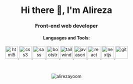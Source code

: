 <h1 align="center">Hi there 👋, I'm Alireza</h1>
<h3 align="center">Front-end web developer</h3>

<h4 align="center">Languages and Tools:</h4>
<p align="center"> 


<a href="https://www.w3.org/html/" target="_blank" rel="noreferrer"> 
<img src="https://img.icons8.com/color/344/html-5--v1.png" alt="html5" width="40" height="40"/> 
</a> 
<a href="https://www.w3schools.com/css/" target="_blank" rel="noreferrer"> 
<img src="https://img.icons8.com/color/344/css3.png" alt="css3" width="40" height="40"/> 
</a>
<a href="https://sass-lang.com/" target="_blank">
<img src="https://img.icons8.com/color/48/000000/sass.png" alt="sass" width="40" height="40"/>
</a> 
<a href="https://getbootstrap.com" target="_blank" rel="noreferrer"> 
<img src="https://img.icons8.com/color/344/bootstrap.png" alt="bootstrap" width="40" height="40"/> 
</a> 
<a href="https://tailwindcss.com/" target="_blank" rel="noreferrer"> 
<img src="https://img.icons8.com/fluency/344/tailwind_css.png" alt="tailwind" width="40" height="40"/> 
</a>
<a href="https://developer.mozilla.org/en-US/docs/Web/JavaScript" target="_blank" rel="noreferrer"> 
<img src="https://img.icons8.com/color/344/javascript--v1.png" alt="javascript" width="40" height="40"/> 
</a>
<a href="https://reactjs.org/" target="_blank" rel="noreferrer"> 
<img src="https://img.icons8.com/color/344/react-native.png" alt="react" width="40" height="40"/> 
</a> 
<a href="https://nextjs.org/" target="_blank" rel="noreferrer">
<img src="https://img.icons8.com/color/344/nextjs.png" alt="nextjs" width="40" height="40"/>
</a>
<a href="https://git-scm.com/" target="_blank" rel="noreferrer"> 
<img src="https://img.icons8.com/color/344/git.png" alt="git" width="40" height="40"/> 
</a> 

</p><br>

<p align="center"><img align="center" src="https://github-readme-streak-stats.herokuapp.com/?user=alirezayoom&theme=dark" alt="alirezayoom" /></p>
